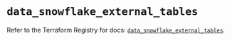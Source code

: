 # `data_snowflake_external_tables`

Refer to the Terraform Registry for docs: [`data_snowflake_external_tables`](https://registry.terraform.io/providers/snowflakedb/snowflake/1.2.1/docs/data-sources/external_tables).
